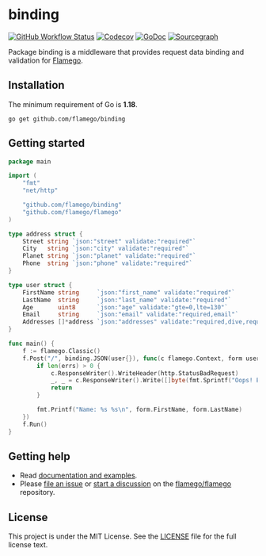 # binding

[![GitHub Workflow Status](https://img.shields.io/github/workflow/status/flamego/binding/Go?logo=github&style=for-the-badge)](https://github.com/flamego/binding/actions?query=workflow%3AGo)
[![Codecov](https://img.shields.io/codecov/c/gh/flamego/binding?logo=codecov&style=for-the-badge)](https://app.codecov.io/gh/flamego/binding)
[![GoDoc](https://img.shields.io/badge/GoDoc-Reference-blue?style=for-the-badge&logo=go)](https://pkg.go.dev/github.com/flamego/binding?tab=doc)
[![Sourcegraph](https://img.shields.io/badge/view%20on-Sourcegraph-brightgreen.svg?style=for-the-badge&logo=sourcegraph)](https://sourcegraph.com/github.com/flamego/binding)

Package binding is a middleware that provides request data binding and validation for [Flamego](https://github.com/flamego/flamego).

## Installation

The minimum requirement of Go is **1.18**.

	go get github.com/flamego/binding

## Getting started

```go
package main

import (
	"fmt"
	"net/http"

	"github.com/flamego/binding"
	"github.com/flamego/flamego"
)

type address struct {
	Street string `json:"street" validate:"required"`
	City   string `json:"city" validate:"required"`
	Planet string `json:"planet" validate:"required"`
	Phone  string `json:"phone" validate:"required"`
}

type user struct {
	FirstName string     `json:"first_name" validate:"required"`
	LastName  string     `json:"last_name" validate:"required"`
	Age       uint8      `json:"age" validate:"gte=0,lte=130"`
	Email     string     `json:"email" validate:"required,email"`
	Addresses []*address `json:"addresses" validate:"required,dive,required"`
}

func main() {
	f := flamego.Classic()
	f.Post("/", binding.JSON(user{}), func(c flamego.Context, form user, errs binding.Errors) {
		if len(errs) > 0 {
			c.ResponseWriter().WriteHeader(http.StatusBadRequest)
			_, _ = c.ResponseWriter().Write([]byte(fmt.Sprintf("Oops! Error occurred: %v", errs[0].Err)))
			return
		}

		fmt.Printf("Name: %s %s\n", form.FirstName, form.LastName)
	})
	f.Run()
}
```

## Getting help

- Read [documentation and examples](https://flamego.dev/middleware/binding.html).
- Please [file an issue](https://github.com/flamego/flamego/issues) or [start a discussion](https://github.com/flamego/flamego/discussions) on the [flamego/flamego](https://github.com/flamego/flamego) repository.

## License

This project is under the MIT License. See the [LICENSE](LICENSE) file for the full license text.
